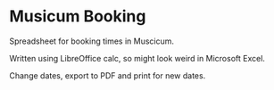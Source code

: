 # Musicum Booking
Spreadsheet for booking times in Muscicum.

Written using LibreOffice calc, so might look weird in Microsoft Excel.

Change dates, export to PDF and print for new dates.
